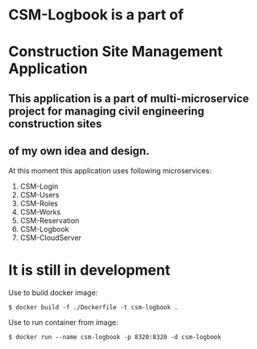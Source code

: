 # CSM-Logbook is a part of
# Construction Site Management Application

## This application is a part of multi-microservice project for managing civil engineering construction sites
## of my own idea and design.

At this moment this application uses following microservices:
1. CSM-Login
2. CSM-Users
3. CSM-Roles
4. CSM-Works
5. CSM-Reservation
6. CSM-Logbook
7. CSM-CloudServer

# It is still in development

Use to build docker image:

    $ docker build -f ./Dockerfile -t csm-logbook .

Use to run container from image:

    $ docker run --name csm-logbook -p 8320:8320 -d csm-logbook